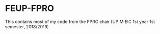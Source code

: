 # FEUP-FPRO

This contains most of my code from the FPRO chair (UP MIEIC 1st year 1st semester, 2018/2019)
